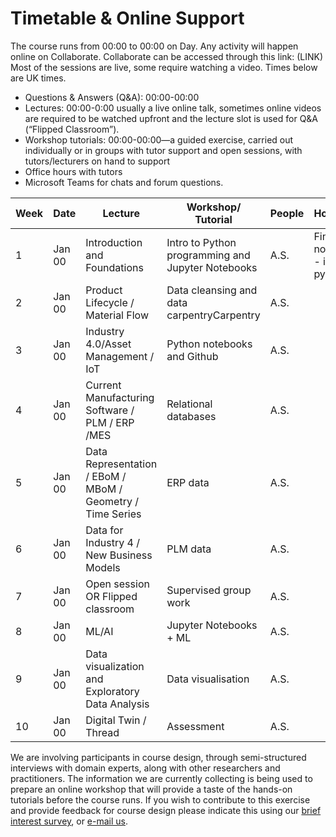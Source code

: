 # Timetable & Online Support

The course runs from 00:00 to 00:00 on Day. Any activity will happen online on Collaborate. Collaborate can be accessed through this link:
(LINK)
Most of the sessions are live, some require watching a video.
Times below are UK times.
* Questions & Answers (Q&A): 00:00-00:00
* Lectures: 00:00-0:00 usually a live online talk, sometimes online videos are required to be
watched upfront and the lecture slot is used for Q&A (“Flipped Classroom”).
* Workshop tutorials: 00:00-00:00—a guided exercise, carried out individually or in groups with tutor support and open sessions, with tutors/lecturers on hand to support
* Office hours with tutors
* Microsoft Teams for chats and forum questions.

|  Week | Date | Lecture | Workshop/ Tutorial  | People  | Homework  |   
|---|---|---|---|---|---|
| 1 |  Jan 00 | Introduction and Foundations | Intro to Python programming and Jupyter Notebooks  | A.S.  |  Finish notebooks: - intro to python |
| 2 | Jan 00  | Product Lifecycle / Material Flow  |  Data cleansing and data carpentryCarpentry |  A.S. |   |
| 3 | Jan 00  | Industry 4.0/Asset Management / IoT  | Python notebooks and Github  |  A.S. |   |
| 4 | Jan 00  | Current Manufacturing Software / PLM / ERP /MES  | Relational databases  |  A.S. |   |
| 5 | Jan 00  | Data Representation / EBoM / MBoM / Geometry / Time Series  | ERP data  | A.S.  |   |
| 6 | Jan 00  | Data for Industry 4 / New Business Models  | PLM data  | A.S.  |   |
| 7 | Jan 00  |  Open session OR Flipped classroom | Supervised group work   |  A.S. | |
| 8 | Jan 00  | ML/AI  |  Jupyter Notebooks + ML  | A.S.  |   |
| 9 | Jan 00  | Data visualization and Exploratory Data Analysis  | Data visualisation |  A.S. |   |
| 10 | Jan 00  |  Digital Twin / Thread  | Assessment  |  A.S. |   |

<!-- Visual literacy and culture, visualisation design and target audience all account for differences in interpretation and use of visualisations. How do you design to ensure your audience receives the message you intend to deliver?

Our approach to teaching data visualisation is to present first foundational lectures in data visualisation, to build or improve on visual literacy. Successfully designing and implementing visualisations that inform the end user and/or support decision-making and task completion requires a combination of creativity, a scientific approach to methodology, context awareness and/or domain expertise.

We have learnt from experience in the field that a hands-on approach, often harnessing multiple perspectives on a data visualisation task, provides an advantage. Participants may complete the course at a distance and through online access of material (including recorded tutorials and demonstrations) and delivery of assignments and projects only. We will add value with a blended approach that supplement online learning with dedicated discussion and tutorial sessions, workshops and invited seminars, and individual "consultancy" sessions, via a virtual classroom. -->

We are involving participants in course design, through semi-structured interviews with domain experts, along with other researchers and practitioners. The information we are currently collecting is being used to prepare an online workshop that will provide a taste of the hands-on tutorials before the course runs. If you wish to contribute to this exercise and provide feedback for course design please indicate this using our [brief interest survey](https://forms.gle/9ZWPn8fDHZiDXNBR9), or [e-mail us](mailto:datascimanu@gmail.com).
